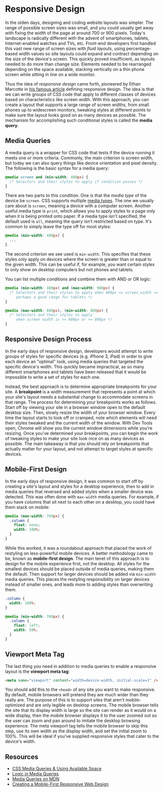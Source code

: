 # Responsive Design

In the olden days, designing and coding website layouts was simpler. The range
of possible screen sizes was small, and you could usually get away with fixing
the width of the page at around 700 or 900 pixels. Today's landscape is
radically different with the advent of smartphones, tablets, Internet-enabled
watches and TVs, etc. Front-end developers first handled this vast new range of
screen sizes with *fluid layouts*, using percentage-based width values so site
layouts could expand and contract depending on the size of the device's screen.
This quickly proved insufficient, as layouts needed to do more than change size.
Elements needed to be rearranged depending on the space available, stacking
vertically on a thin phone screen while sitting in line on a wide monitor.

Thus the idea of *responsive design* came forth, pioneered by Ethan Marcotte in
[his famous article][marcotte_article] defining responsive design. The idea is
that we can write groups of CSS code that apply to different classes of devices
based on characteristics like screen width. With this approach, you can create a
layout that supports a large range of screen widths, from small phones up to
widescreen monitors, tweaking styles at different points to make sure the layout
looks good on as many devices as possible. The mechanism for accomplishing such
conditional styles is called the **media query**.

[marcotte_article]: http://alistapart.com/article/responsive-web-design

## Media Queries

A media query is a wrapper for CSS code that tests if the device running it
meets one or more criteria. Commonly, the main criterion is screen width, but
today we can also query things like device orientation and pixel density. The
following is the basic syntax for a media query:

```css
@media screen and (min-width: 480px) {
  /* Selectors and their styles to apply if condition passes */
}
```

There are two parts to this condition. One is that the *media type* of the
device be `screen`. CSS supports multiple [media types][media_types]. The one we
usually care about is `screen`, meaning a device with a computer screen. Another
useful media type is `print`, which allows you to apply styles to a page only
when it is being printed onto paper. If a media type isn't specified, the
default used is `all`, meaning the query isn't restricted based on type. It's
common to simply leave the type off for most styles:

```css
@media (min-width: 480px) {
  ...
}
```

The second criterion we see used is `min-width`. This specifies that these
styles only apply on devices where the screen is greater than or equal to the
given width. This can be useful if, for example, you want certain styles to only
show on desktop computers but not phones and tablets.

You can list multiple conditions and combine them with AND or OR logic:

```css
@media (min-width: 480px) and (max-width: 980px) {
  /* Selectors and their styles to apply when 480px <= screen_width <= 980px,
     perhaps a good range for tablets */
}
```

```css
@media (max-width: 600px), (min-width: 800px) {
  /* Selectors and their styles to apply
     when screen width is <= 600px or >= 800px */
}
```

[media_types]: http://css-tricks.com/snippets/css/all-stylesheet-media-types/

## Responsive Design Process

In the early days of responsive design, developers would attempt to write groups
of styles for specific devices (e.g. iPhone 3, iPad) in order to give each
device an "optimal" look, using media queries that targeted the specific
device's width. This quickly became impractical, as so many different
smartphones and tablets have been released that it would be impossible to write
a set of styles for each one.

Instead, the best approach is to determine appropriate breakpoints for your
site. A **breakpoint** is a width measurement that represents a point at which
your site's layout needs a substantial change to accommodate screens in that
range. The process for determining your breakpoints works as follows. Start off
by viewing your site in a browser window open to the default desktop size. Then,
slowly resize the width of your browser window. Every time the layout starts to
look off or cramped, note which elements will need their styles tweaked and the
current width of the window. With Dev Tools open, Chrome will show you the
current window dimensions while you're resizing. Once you've determined your
breakpoints, you can begin the work of tweaking styles to make your site look
nice on as many devices as possible. The main takeaway is that you should rely
on breakpoints that actually matter for your layout, and not attempt to target
styles at specific devices.

## Mobile-First Design

In the early days of responsive design, it was common to start off by creating a
site's layout and styles for a desktop experience, then to add in media queries
that reversed and added styles when a smaller device was detected. This was
often done with `max-width` media queries. For example, if you have columns that
sit next to each other on a desktop, you could have them stack on mobile:

```css
@media (max-width: 760px) {
  .column {
    float: none;
    width: 100%;
  }
}
```

While this worked, it was a roundabout approach that placed the work of
restyling on less-powerful mobile devices. A better methodology came to be,
known as **mobile-first design**. The main tenet of this approach is to design
for the mobile experience first, not the desktop. All styles for the smallest
devices should be placed outside of media queries, making them the default. Then
support for larger devices should be added via `min-width` media queries. This
places the restyling responsibility on larger devices instead of smaller ones,
and leads more to adding styles than overwriting them.

```css
.column {
  width: 100%;
}

@media (min-width: 760px) {
  .column {
    float: left;
    width: 50%;
  }
}
```

## Viewport Meta Tag

The last thing you need in addition to media queries to enable a responsive
layout is the **viewport meta tag**:

```html
<meta name="viewport" content="width=device-width, initial-scale=1" />
```

You should add this to the `<head>` of any site you want to make responsive. By
default, mobile browsers will pretend they are much wider than they really are.
The purpose of this is to support sites that aren't mobile-optimized and are
only legible on desktop screens. The mobile browser tells the site that its
display width is large so the site can render as it would on a wide display,
then the mobile browser displays it to the user zoomed out so the user can zoom
and pan around to imitate the desktop browsing experience. The meta viewport tag
tells the mobile browser to skip this step, use its own width as the display
width, and set the initial zoom to 100%. This will be ideal if you've supplied
responsive styles that cater to the device's width.

## Resources

* [CSS Media Queries & Using Available Space][css_tricks_media_queries]
* [Logic in Media Queries][logic_media_queries]
* [Media Queries on MDN][mdn_media_queries]
* [Creating a Mobile-First Responsive Web Design][mobile_first_design]

[css_tricks_media_queries]: http://css-tricks.com/css-media-queries/
[logic_media_queries]: http://css-tricks.com/logic-in-media-queries/
[mdn_media_queries]: https://developer.mozilla.org/en-US/docs/Web/Guide/CSS/Media_queries
[mobile_first_design]: http://www.html5rocks.com/en/mobile/responsivedesign/
